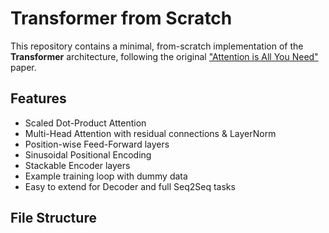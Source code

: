 # Transformer from Scratch

This repository contains a minimal, from-scratch implementation of the **Transformer** architecture, following the original ["Attention is All You Need"](https://arxiv.org/abs/1706.03762) paper.

## Features
- Scaled Dot-Product Attention
- Multi-Head Attention with residual connections & LayerNorm
- Position-wise Feed-Forward layers
- Sinusoidal Positional Encoding
- Stackable Encoder layers
- Example training loop with dummy data
- Easy to extend for Decoder and full Seq2Seq tasks

## File Structure

